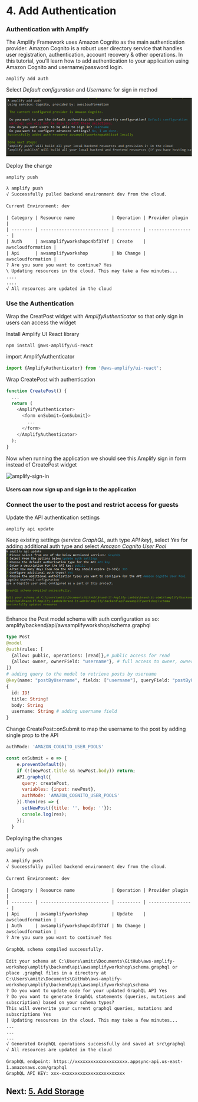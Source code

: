 # 4. Add Authentication

### Authentication with Amplify
The Amplify Framework uses Amazon Cognito as the main authentication provider. Amazon Cognito is a robust user directory service that handles user registration, authentication, account recovery & other operations. In this tutorial, you’ll learn how to add authentication to your application using Amazon Cognito and username/password login.
````
amplify add auth
````
Select _Default configuration_ and _Username_ for sign in method

![auth-add](auth-add.png)

Deploy the change
```
amplify push
```
````
λ amplify push
√ Successfully pulled backend environment dev from the cloud.

Current Environment: dev

| Category | Resource name              | Operation | Provider plugin   |
| -------- | -------------------------- | --------- | ----------------- |
| Auth     | awsamplifyworkshopc4bf374f | Create    | awscloudformation |
| Api      | awsamplifyworkshop         | No Change | awscloudformation |
? Are you sure you want to continue? Yes
\ Updating resources in the cloud. This may take a few minutes...
....
....
√ All resources are updated in the cloud
````

### Use the Authentication

Wrap the CreatPost widget with _AmplifyAuthenticator_ so that only sign in users can access the widget

Install Amplify UI React library
````
npm install @aws-amplify/ui-react
````
import AmplifyAuthenticator
````javascript
import {AmplifyAuthenticator} from '@aws-amplify/ui-react';
````
Wrap CreatePost with authentication
````javascript
function CreatePost() {
  ...
  return (
    <AmplifyAuthenticator>
      <form onSubmit={onSubmit}>
        ...
      </form>
    </AmplifyAuthenticator>
  );
}
````
Now when running the application we should see this Amplify sign in form instead of CreatePost widget

![amplify-sign-in](https://miro.medium.com/max/928/1*9NoGfsG-epUQh5vyUrRqWg.png)

#### Users can now sign up and sign in to the application

### Connect the user to the post and restrict access for guests

Update the API authentication settings
````
amplify api update
````
Keep existing settings (service _GraphQL_, auth type _API key_), select _Yes_ for adding additional auth type and select _Amazon Cognito User Pool_
![api-update](api-update.png)


Enhance the Post model schema with auth configuration as so:
amplify/backend/api/awsamplifyworkshop/schema.graphql
```graphql
type Post
@model
@auth(rules: [
  {allow: public, operations: [read]},# public access for read
  {allow: owner, ownerField: "username"}, # full access to owner, owner mapped by username field
])
# adding query to the model to retrieve posts by username
@key(name: "postByUsername", fields: ["username"], queryField: "postByUsername")
{
  id: ID!
  title: String!
  body: String
  username: String # adding username field
}
```
Change CreatePost::onSubmit to map the username to the post by adding single prop to the API
````javascript
authMode: 'AMAZON_COGNITO_USER_POOLS'
````
```javascript
const onSubmit = e => {
    e.preventDefault();
    if (!(newPost.title && newPost.body)) return;
    API.graphql({
      query: createPost,
      variables: {input: newPost},
      authMode: 'AMAZON_COGNITO_USER_POOLS'
    }).then(res => {
      setNewPost({title: '', body: ''});
      console.log(res);
    });
  }
```

Deploying the changes
````
amplify push
````
````
λ amplify push
√ Successfully pulled backend environment dev from the cloud.

Current Environment: dev

| Category | Resource name              | Operation | Provider plugin   |
| -------- | -------------------------- | --------- | ----------------- |
| Api      | awsamplifyworkshop         | Update    | awscloudformation |
| Auth     | awsamplifyworkshopc4bf374f | No Change | awscloudformation |
? Are you sure you want to continue? Yes

GraphQL schema compiled successfully.

Edit your schema at C:\Users\amitz\Documents\GitHub\aws-amplify-workshop\amplify\backend\api\awsamplifyworkshop\schema.graphql or place .graphql files in a directory at C:\Users\amitz\Documents\GitHub\aws-amplify-workshop\amplify\backend\api\awsamplifyworkshop\schema
? Do you want to update code for your updated GraphQL API Yes
? Do you want to generate GraphQL statements (queries, mutations and subscription) based on your schema types?
This will overwrite your current graphql queries, mutations and subscriptions Yes
| Updating resources in the cloud. This may take a few minutes...
...
...
...
√ Generated GraphQL operations successfully and saved at src\graphql
√ All resources are updated in the cloud

GraphQL endpoint: https://xxxxxxxxxxxxxxxxxxxx.appsync-api.us-east-1.amazonaws.com/graphql
GraphQL API KEY: xxx-xxxxxxxxxxxxxxxxxxxxxxxx
````

## Next: [5. Add Storage](https://github.com/amitznati/aws-amplify-workshop/tree/master/5-Add%20Storage#5-add-storage)
